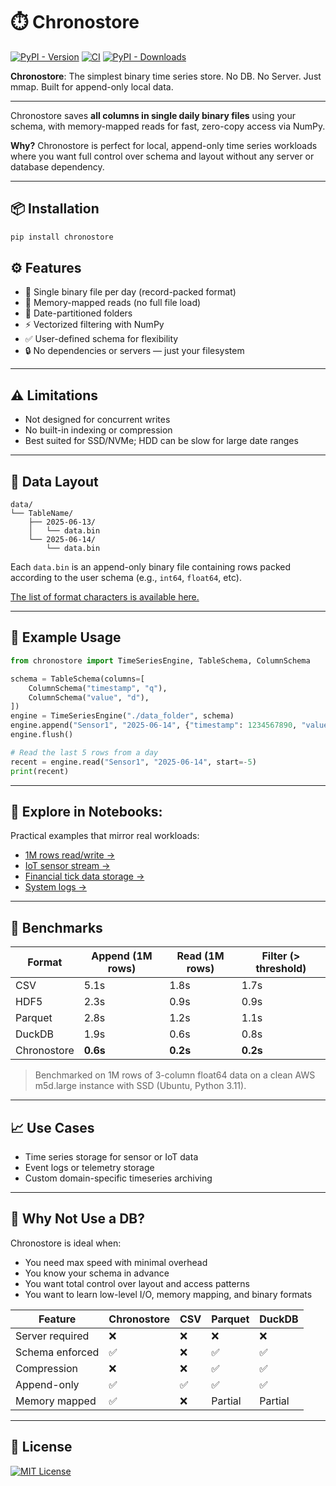 # ⏱️ Chronostore

[![PyPI - Version](https://img.shields.io/pypi/v/chronostore)](https://pypi.org/project/chronostore/)
[![CI](https://github.com/rundef/chronostore/actions/workflows/ci.yml/badge.svg)](https://github.com/rundef/chronostore/actions/workflows/ci.yml)
[![PyPI - Downloads](https://img.shields.io/pypi/dm/chronostore)](https://pypistats.org/packages/chronostore)

**Chronostore**: The simplest binary time series store. No DB. No Server. Just mmap. Built for append-only local data.

---

Chronostore saves **all columns in single daily binary files** using your schema, with memory-mapped reads for fast, zero-copy access via NumPy.

**Why?** Chronostore is perfect for local, append-only time series workloads where you want full control over schema and layout without any server or database dependency.

---

## 📦 Installation

```bash
pip install chronostore
```

## ⚙️ Features

- 📁 Single binary file per day (record-packed format)
- 🧠 Memory-mapped reads (no full file load)
- 📆 Date-partitioned folders
- ⚡ Vectorized filtering with NumPy
- ✅ User-defined schema for flexibility
- 🔒 No dependencies or servers — just your filesystem

---

## ⚠️ Limitations

- Not designed for concurrent writes
- No built-in indexing or compression
- Best suited for SSD/NVMe; HDD can be slow for large date ranges

---

## 📂 Data Layout

```
data/
└── TableName/
    ├── 2025-06-13/
    │   └── data.bin
    └── 2025-06-14/
        └── data.bin
```

Each `data.bin` is an append-only binary file containing rows packed according to the user schema (e.g., `int64`, `float64`, etc).

[The list of format characters is available here.](https://docs.python.org/3/library/struct.html#format-characters)

---

## 🧪 Example Usage

```python
from chronostore import TimeSeriesEngine, TableSchema, ColumnSchema

schema = TableSchema(columns=[
    ColumnSchema("timestamp", "q"),
    ColumnSchema("value", "d"),
])
engine = TimeSeriesEngine("./data_folder", schema)
engine.append("Sensor1", "2025-06-14", {"timestamp": 1234567890, "value": 42.0})
engine.flush()

# Read the last 5 rows from a day
recent = engine.read("Sensor1", "2025-06-14", start=-5)
print(recent)
```

---

## 📓 Explore in Notebooks:

Practical examples that mirror real workloads:

- [1M rows read/write →](notebooks/1_million_rows.ipynb)
- [IoT sensor stream →](notebooks/iot_sensor.ipynb)
- [Financial tick data storage →](notebooks/financial_tick_data.ipynb)
- [System logs →](notebooks/logs_events.ipynb)

---

## 🚀 Benchmarks

| Format      | Append (1M rows) | Read (1M rows) | Filter (> threshold) |
| ----------- | ---------------- | -------------- | -------------------- |
| CSV         | 5.1s             | 1.8s           | 1.7s                 |
| HDF5        | 2.3s             | 0.9s           | 0.9s                 |
| Parquet     | 2.8s             | 1.2s           | 1.1s                 |
| DuckDB      | 1.9s             | 0.6s           | 0.8s                 |
| Chronostore | **0.6s**         | **0.2s**       | **0.2s**             |

> Benchmarked on 1M rows of 3-column float64 data on a clean AWS m5d.large instance with SSD (Ubuntu, Python 3.11).

---

## 📈 Use Cases

- Time series storage for sensor or IoT data
- Event logs or telemetry storage
- Custom domain-specific timeseries archiving

---

## 🧠 Why Not Use a DB?

Chronostore is ideal when:

- You need max speed with minimal overhead
- You know your schema in advance
- You want total control over layout and access patterns
- You want to learn low-level I/O, memory mapping, and binary formats

| Feature         | Chronostore | CSV | Parquet | DuckDB  |
| --------------- | ----------- | --- | ------- | ------- |
| Server required | ❌           | ❌   | ❌       | ❌       |
| Schema enforced | ✅           | ❌   | ✅       | ✅       |
| Compression     | ❌           | ❌   | ✅       | ✅       |
| Append-only     | ✅           | ✅   | ✅       | ✅       |
| Memory mapped   | ✅           | ❌   | Partial | Partial |

---

## 📜 License

[![MIT License](https://img.shields.io/badge/license-MIT-green)](LICENSE)

